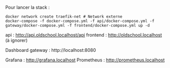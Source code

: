 Pour lancer la stack :

```
docker network create traefik-net # Network externe
docker-compose -f docker-compose.yml -f api/docker-compose.yml -f gateway/docker-compose.yml -f frontend/docker-compose.yml up -d
```


api : http://api.oldschool.localhost/api
frontend : http://oldschool.localhost (à ignorer)

Dashboard gateway : http://localhost:8080

Grafana : http://grafana.localhost
Prometheus : http://prometheus.localhost